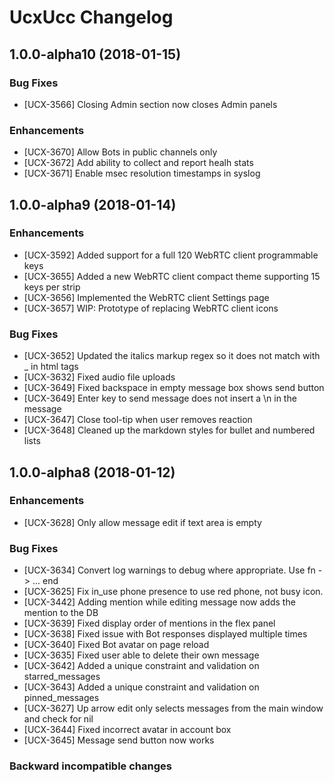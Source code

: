 # UcxUcc Changelog

## 1.0.0-alpha10 (2018-01-15)

### Bug Fixes

* [UCX-3566] Closing Admin section now closes Admin panels

### Enhancements

* [UCX-3670] Allow Bots in public channels only
* [UCX-3672] Add ability to collect and report healh stats
* [UCX-3671] Enable msec resolution timestamps in syslog

## 1.0.0-alpha9 (2018-01-14)

### Enhancements

* [UCX-3592] Added support for a full 120 WebRTC client programmable keys
* [UCX-3655] Added a new WebRTC client compact theme supporting 15 keys per strip
* [UCX-3656] Implemented the WebRTC client Settings page
* [UCX-3657] WIP: Prototype of replacing WebRTC client icons

### Bug Fixes

* [UCX-3652] Updated the italics markup regex so it does not match with _ in html tags
* [UCX-3632] Fixed audio file uploads
* [UCX-3649] Fixed backspace in empty message box shows send button
* [UCX-3649] Enter key to send message does not insert a \n in the message
* [UCX-3647] Close tool-tip when user removes reaction
* [UCX-3648] Cleaned up the markdown styles for bullet and numbered lists

## 1.0.0-alpha8 (2018-01-12)

### Enhancements

* [UCX-3628] Only allow message edit if text area is empty

### Bug Fixes

* [UCX-3634] Convert log warnings to debug where appropriate. Use fn -> ... end
* [UCX-3625] Fix in_use phone presence to use red phone, not busy icon.
* [UCX-3442] Adding mention while editing message now adds the mention to the DB
* [UCX-3639] Fixed display order of mentions in the flex panel
* [UCX-3638] Fixed issue with Bot responses displayed multiple times
* [UCX-3640] Fixed Bot avatar on page reload
* [UCX-3635] Fixed user able to delete their own message
* [UCX-3642] Added a unique constraint and validation on starred_messages
* [UCX-3643] Added a unique constraint and validation on pinned_messages
* [UCX-3627] Up arrow edit only selects messages from the main window and check for nil
* [UCX-3644] Fixed incorrect avatar in account box
* [UCX-3645] Message send button now works

### Backward incompatible changes
